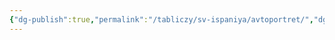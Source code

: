 ```yaml
---
{"dg-publish":true,"permalink":"/tabliczy/sv-ispaniya/avtoportret/","dgPassFrontmatter":true}
---
```



